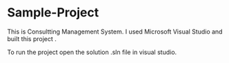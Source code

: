 # Sample-Project
This is Consultting Management System. I used Microsoft Visual Studio and built this project .

To run the project open the solution .sln file in visual studio.
